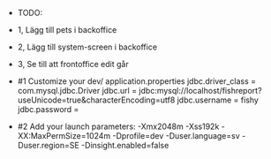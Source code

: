 
* TODO: 
*	1, Lägg till pets i backoffice
*	2, Lägg till system-screen i backoffice
*	3, Se till att frontoffice edit går


* #1 Customize your dev/ application.properties
jdbc.driver_class = com.mysql.jdbc.Driver
jdbc.url = jdbc:mysql://localhost/fishreport?useUnicode=true&characterEncoding=utf8
jdbc.username = fishy
jdbc.password =


* #2 Add your launch parameters:
-Xmx2048m -Xss192k -XX:MaxPermSize=1024m -Dprofile=dev -Duser.language=sv -Duser.region=SE -Dinsight.enabled=false


